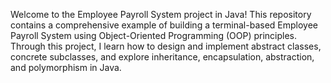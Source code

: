 Welcome to the Employee Payroll System project in Java! This repository contains a comprehensive example of building a terminal-based Employee Payroll System using Object-Oriented Programming (OOP) principles. Through this project, I learn how to design and implement abstract classes, concrete subclasses, and explore inheritance, encapsulation, abstraction, and polymorphism in Java.
